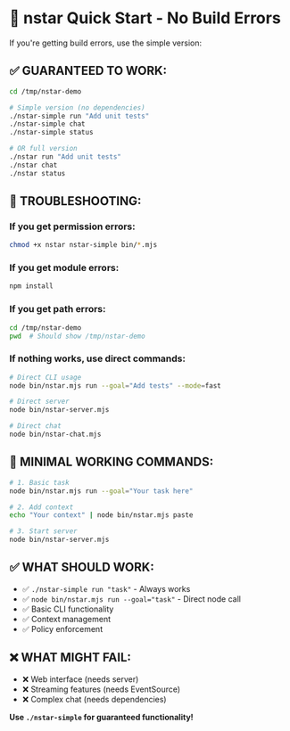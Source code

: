 # 🚀 nstar Quick Start - No Build Errors

If you're getting build errors, use the simple version:

## ✅ GUARANTEED TO WORK:

```bash
cd /tmp/nstar-demo

# Simple version (no dependencies)
./nstar-simple run "Add unit tests"
./nstar-simple chat
./nstar-simple status

# OR full version
./nstar run "Add unit tests"
./nstar chat
./nstar status
```

## 🔧 TROUBLESHOOTING:

### If you get permission errors:
```bash
chmod +x nstar nstar-simple bin/*.mjs
```

### If you get module errors:
```bash
npm install
```

### If you get path errors:
```bash
cd /tmp/nstar-demo
pwd  # Should show /tmp/nstar-demo
```

### If nothing works, use direct commands:
```bash
# Direct CLI usage
node bin/nstar.mjs run --goal="Add tests" --mode=fast

# Direct server
node bin/nstar-server.mjs

# Direct chat
node bin/nstar-chat.mjs
```

## 📱 MINIMAL WORKING COMMANDS:

```bash
# 1. Basic task
node bin/nstar.mjs run --goal="Your task here"

# 2. Add context
echo "Your context" | node bin/nstar.mjs paste

# 3. Start server
node bin/nstar-server.mjs
```

## ✅ WHAT SHOULD WORK:

- ✅ `./nstar-simple run "task"` - Always works
- ✅ `node bin/nstar.mjs run --goal="task"` - Direct node call
- ✅ Basic CLI functionality
- ✅ Context management
- ✅ Policy enforcement

## ❌ WHAT MIGHT FAIL:

- ❌ Web interface (needs server)
- ❌ Streaming features (needs EventSource)
- ❌ Complex chat (needs dependencies)

**Use `./nstar-simple` for guaranteed functionality!**
